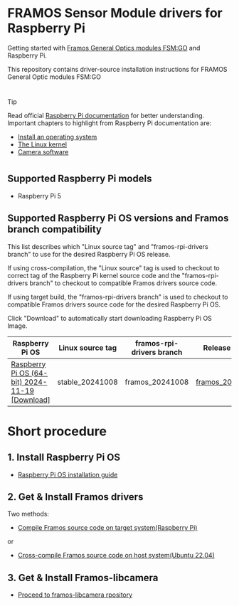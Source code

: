# FRAMOS Sensor Module drivers for Raspberry Pi

Getting started with [Framos General Optics modules FSM:GO](https://www.framos.com/en/fsmgo?utm_source=google&utm_medium=cpc&utm_campaign=FSM-GO_Product_Launch_2024) and Raspberry Pi.

This repository contains driver-source installation instructions for FRAMOS General Optic modules FSM:GO
#
> [!TIP]
> Read official [Raspberry Pi documentation](https://www.raspberrypi.com/documentation/) for better understanding. Important chapters to highlight from Raspberry Pi documentation are:
> - [Install an operating system](https://www.raspberrypi.com/documentation/computers/getting-started.html#installing-the-operating-system)
> - [The Linux kernel](https://www.raspberrypi.com/documentation/computers/linux_kernel.html)
> - [Camera software](https://www.raspberrypi.com/documentation/computers/camera_software.html)
#
## Supported Raspberry Pi models

- Raspberry Pi 5

## Supported Raspberry Pi OS versions and Framos branch compatibility

This list describes which "Linux source tag" and "framos-rpi-drivers branch" to use for the desired Raspberry Pi OS release.

If using cross-compilation, the "Linux source" tag is used to checkout to correct tag of the Raspberry Pi kernel source code and the "framos-rpi-drivers branch" to checkout to compatible Framos drivers source code.

If using target build, the "framos-rpi-drivers branch" is used to checkout to compatible Framos drivers source code for the desired Raspberry Pi OS.

Click "Download" to automatically start downloading Raspberry Pi OS Image.

|Raspberry Pi OS|Linux source tag|framos-rpi-drivers branch|Release notes|
|-|-|-|-|
|[Raspberry Pi OS (64-bit) 2024-11-19](https://downloads.raspberrypi.com/raspios_arm64/images/raspios_arm64-2024-11-19/) [[Download]](https://downloads.raspberrypi.com/raspios_arm64/images/raspios_arm64-2024-11-19/2024-11-19-raspios-bookworm-arm64.img.xz)|stable_20241008|framos_20241008|[framos_20241008](https://github.com/framosimaging/framos-rpi-drivers/wiki/Release%E2%80%90Notes%E2%80%90framos_20241008)|


# Short procedure

## 1. Install Raspberry Pi OS

- [Raspberry Pi OS installation guide](https://github.com/framosimaging/framos-rpi-drivers/wiki/Install%E2%80%90Raspberry%E2%80%90Pi%E2%80%90OS%E2%80%90(64%E2%80%90bit))

## 2. Get & Install Framos drivers

Two methods:
- [Compile Framos source code on target system(Raspberry Pi)](https://github.com/framosimaging/framos-rpi-drivers/wiki/FRAMOS%E2%80%90Sensor%E2%80%90Module%E2%80%90drivers-%E2%80%90-Target%E2%80%90build)

or

- [Cross-compile Framos source code on host system(Ubuntu 22.04)](https://github.com/framosimaging/framos-rpi-drivers/wiki/FRAMOS%E2%80%90Sensor%E2%80%90Module%E2%80%90drivers-%E2%80%90-Cross%E2%80%90compile)

## 3. Get & Install Framos-libcamera

- [Proceed to framos-libcamera rpository](https://github.com/framosimaging/framos-libcamera)
